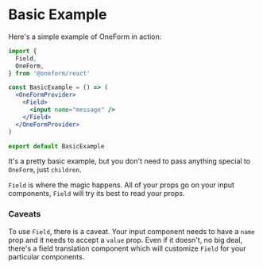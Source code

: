 # Basic Example

Here's a simple example of OneForm in action:

```jsx
import {
  Field,
  OneForm,
} from '@oneform/react'

const BasicExample = () => (
  <OneFormProvider>
    <Field>
      <input name="message" />
    </Field>
  </OneFormProvider>
)

export default BasicExample
```

It's a pretty basic example, but you don't need to pass anything special to `OneForm`, just `children`.  
  
`Field` is where the magic happens. All of your props go on your input components, `Field` will try its best to read your props.

### Caveats

To use `Field`, there is a caveat. Your input component needs to have a `name` prop and it needs to accept a `value` prop. Even if it doesn't, no big deal, there's a field translation component which will customize `Field` for your particular components.

